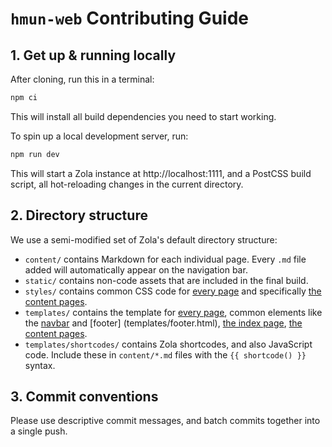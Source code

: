 # `hmun-web` Contributing Guide

## 1. Get up & running locally

After cloning, run this in a terminal:

```sh
npm ci
```

This will install all build dependencies you need to start working.

To spin up a local development server, run:

```sh
npm run dev
```

This will start a Zola instance at http://localhost:1111, and a PostCSS build
script, all hot-reloading changes in the current directory.

## 2. Directory structure

We use a semi-modified set of Zola's default directory structure:

- `content/` contains Markdown for each individual page. Every `.md` file added
  will automatically appear on the navigation bar.
- `static/` contains non-code assets that are included in the final build.
- `styles/` contains common CSS code for [every page](styles/base.css) and
  specifically [the content pages](styles/page.css).
- `templates/` contains the template for [every page](templates/base.html),
  common elements like the [navbar](templates/navbar.html) and [footer]
  (templates/footer.html), [the index page](templates/index.html),
  [the content pages](templates/page.html).
- `templates/shortcodes/` contains Zola shortcodes, and also JavaScript code.
  Include these in `content/*.md` files with the `{{ shortcode() }}` syntax.

## 3. Commit conventions

Please use descriptive commit messages, and batch commits together into a
single push.

